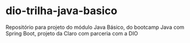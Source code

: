 # dio-trilha-java-basico
Repositório para projeto do módulo Java Básico, do bootcamp Java com Spring Boot, projeto da Claro com parceria com a DIO
